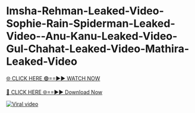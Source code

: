 # Imsha-Rehman-Leaked-Video-Sophie-Rain-Spiderman-Leaked-Video--Anu-Kanu-Leaked-Video-Gul-Chahat-Leaked-Video-Mathira-Leaked-Video

[🌐 CLICK HERE 🟢==►► WATCH NOW](https://xgitx.com/watch/)

[🔴 CLICK HERE 🌐==►► Download Now](https://xgitx.com/watch/)

[![Viral video](https://i.imgur.com/dJHk4Zq.gif)](https://xgitx.com/watch/)
